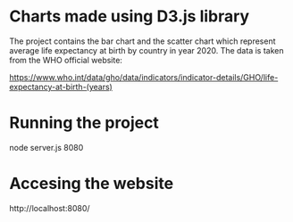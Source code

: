 # Charts made using D3.js library
The project contains the bar chart and the scatter chart which represent average life expectancy at birth by country in year 2020. 
The data is taken from the WHO official website:

https://www.who.int/data/gho/data/indicators/indicator-details/GHO/life-expectancy-at-birth-(years)

# Running the project
node server.js 8080

# Accesing the website
http://localhost:8080/
